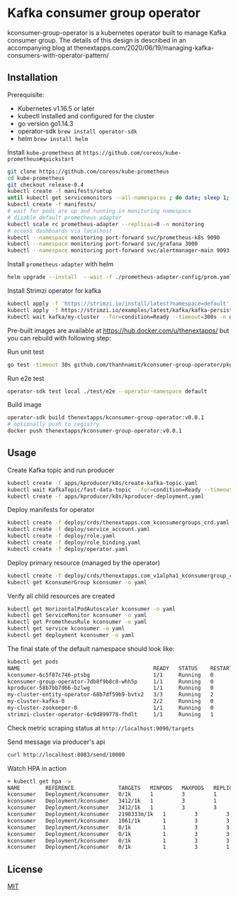 # Kafka consumer group operator

kconsumer-group-operator is a kubernetes operator built to manage Kafka consumer group. The details of this design is
described in an accompanying blog at thenextapps.com/2020/06/19/managing-kafka-consumers-with-operator-pattern/

## Installation

Prerequisite:
- Kubernetes v1.16.5 or later
- kubectl installed and configured for the cluster
- go version go1.14.3
- operator-sdk `brew install operator-sdk`
- helm `brew install helm`

Install `kube-prometheus` at `https://github.com/coreos/kube-prometheus#quickstart`

```sh
git clone https://github.com/coreos/kube-prometheus
cd kube-prometheus
git checkout release-0.4
kubectl create -f manifests/setup
until kubectl get servicemonitors --all-namespaces ; do date; sleep 1; echo ""; done
kubectl create -f manifests/
# wait for pods are up and running in monitoring namespace
# disable default prometheus adapter
kubectl scale rc prometheus-adapter --replicas=0 -n monitoring
# access dashboards via localhost
kubectl --namespace monitoring port-forward svc/prometheus-k8s 9090
kubectl --namespace monitoring port-forward svc/grafana 3000
kubectl --namespace monitoring port-forward svc/alertmanager-main 9093
```

Install `prometheus-adapter` with helm

```sh
helm upgrade --install  --wait -f ./prometheus-adapter-config/prom.yaml prom-adapter stable/prometheus-adapter -n monitoring
```

Install Strimzi operator for kafka

```sh
kubectl apply -f 'https://strimzi.io/install/latest?namespace=default' -n default
kubectl apply -f https://strimzi.io/examples/latest/kafka/kafka-persistent-single.yaml -n default
kubectl wait kafka/my-cluster --for=condition=Ready --timeout=300s -n default
```

Pre-built images are available at https://hub.docker.com/u/thenextapps/ but you can rebuild with following step:

Run unit test

```sh
go test -timeout 30s github.com/thanhnamit/kconsumer-group-operator/pkg/controller/kconsumergroup -run TestKconsumerGroupController
```

Run e2e test

```sh
operator-sdk test local ./test/e2e --operator-namespace default
```

Build image

```sh
operator-sdk build thenextapps/kconsumer-group-operator:v0.0.1
# optionally push to registry
docker push thenextapps/kconsumer-group-operator:v0.0.1
```

## Usage

Create Kafka topic and run producer

```sh
kubectl create -f apps/kproducer/k8s/create-kafka-topic.yaml
kubectl wait KafkaTopic/fast-data-topic --for=condition=Ready --timeout=300s
kubectl create -f apps/kproducer/k8s/kproducer-deployment.yaml
```

Deploy manifests for operator

```sh
kubectl create -f deploy/crds/thenextapps.com_kconsumergroups_crd.yaml
kubectl create -f deploy/service_account.yaml
kubectl create -f deploy/role.yaml
kubectl create -f deploy/role_binding.yaml
kubectl create -f deploy/operator.yaml
```

Deploy primary resource (managed by the operator)

```sh
kubectl create -f deploy/crds/thenextapps.com_v1alpha1_kconsumergroup_cr.yaml
kubectl get KconsumerGroup kconsumer -o yaml
```

Verify all child resources are created

```sh
kubectl get HorizontalPodAutoscaler kconsumer -o yaml
kubectl get ServiceMonitor kconsumer -o yaml
kubectl get PrometheusRule kconsumer -o yaml
kubectl get service kconsumer -o yaml
kubectl get deployment kconsumer -o yaml
```

The final state of the default namespace should look like:

```sh
kubectl get pods
NAME                                          READY   STATUS    RESTARTS   AGE
kconsumer-6c5f87c746-ptsbg                    1/1     Running   0          20h
kconsumer-group-operator-7db8f9b8c8-whh5p     1/1     Running   0          158m
kproducer-58b7bb7d66-bzlwg                    1/1     Running   0          26h
my-cluster-entity-operator-68b7df59b9-bvtx2   3/3     Running   2          26h
my-cluster-kafka-0                            2/2     Running   0          26h
my-cluster-zookeeper-0                        1/1     Running   0          26h
strimzi-cluster-operator-6c9d899778-fhdlt     1/1     Running   1          26h
```

Check metric scraping status at `http://localhost:9090/targets` 

Send message via producer's api

```sh
curl http://localhost:8083/send/10000
```

Watch HPA in action

```sh
+ kubectl get hpa -w
NAME        REFERENCE              TARGETS   MINPODS   MAXPODS   REPLICAS   AGE
kconsumer   Deployment/kconsumer   0/1k      1         3         1          53s
kconsumer   Deployment/kconsumer   3412/1k   1         3         1          107s
kconsumer   Deployment/kconsumer   3412/1k   1         3         3          2m1s
kconsumer   Deployment/kconsumer   2198333m/1k   1         3         3          2m17s
kconsumer   Deployment/kconsumer   1061/1k       1         3         3          2m32s
kconsumer   Deployment/kconsumer   0/1k          1         3         3          3m18s
kconsumer   Deployment/kconsumer   0/1k          1         3         3          7m24s
kconsumer   Deployment/kconsumer   0/1k          1         3         3          8m10s
kconsumer   Deployment/kconsumer   0/1k          1         3         1          8m25s
```

## License
[MIT](https://choosealicense.com/licenses/mit/)